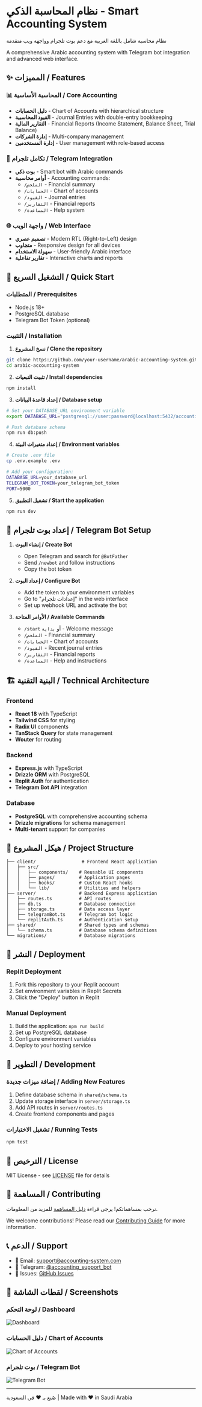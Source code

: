 # نظام المحاسبة الذكي - Smart Accounting System

نظام محاسبة شامل باللغة العربية مع دعم بوت تلجرام وواجهة ويب متقدمة

A comprehensive Arabic accounting system with Telegram bot integration and advanced web interface.

## ✨ المميزات / Features

### 📊 المحاسبة الأساسية / Core Accounting
- **دليل الحسابات** - Chart of Accounts with hierarchical structure
- **القيود المحاسبية** - Journal Entries with double-entry bookkeeping
- **التقارير المالية** - Financial Reports (Income Statement, Balance Sheet, Trial Balance)
- **إدارة الشركات** - Multi-company management
- **إدارة المستخدمين** - User management with role-based access

### 🤖 تكامل تلجرام / Telegram Integration
- **بوت ذكي** - Smart bot with Arabic commands
- **أوامر محاسبية** - Accounting commands:
  - `/الملخص` - Financial summary
  - `/الحسابات` - Chart of accounts
  - `/القيود` - Journal entries
  - `/التقارير` - Financial reports
  - `/المساعدة` - Help system

### 🌐 واجهة الويب / Web Interface
- **تصميم عصري** - Modern RTL (Right-to-Left) design
- **متجاوب** - Responsive design for all devices
- **سهولة الاستخدام** - User-friendly Arabic interface
- **تقارير تفاعلية** - Interactive charts and reports

## 🚀 التشغيل السريع / Quick Start

### المتطلبات / Prerequisites
- Node.js 18+ 
- PostgreSQL database
- Telegram Bot Token (optional)

### التثبيت / Installation

1. **نسخ المشروع / Clone the repository**
```bash
git clone https://github.com/your-username/arabic-accounting-system.git
cd arabic-accounting-system
```

2. **تثبيت التبعيات / Install dependencies**
```bash
npm install
```

3. **إعداد قاعدة البيانات / Database setup**
```bash
# Set your DATABASE_URL environment variable
export DATABASE_URL="postgresql://user:password@localhost:5432/accounting"

# Push database schema
npm run db:push
```

4. **إعداد متغيرات البيئة / Environment variables**
```bash
# Create .env file
cp .env.example .env

# Add your configuration:
DATABASE_URL=your_database_url
TELEGRAM_BOT_TOKEN=your_telegram_bot_token
PORT=5000
```

5. **تشغيل التطبيق / Start the application**
```bash
npm run dev
```

## 🤖 إعداد بوت تلجرام / Telegram Bot Setup

1. **إنشاء البوت / Create Bot**
   - Open Telegram and search for `@BotFather`
   - Send `/newbot` and follow instructions
   - Copy the bot token

2. **إعداد البوت / Configure Bot**
   - Add the token to your environment variables
   - Go to "إعدادات تلجرام" in the web interface
   - Set up webhook URL and activate the bot

3. **الأوامر المتاحة / Available Commands**
   - `/start` أو `بداية` - Welcome message
   - `/الملخص` - Financial summary
   - `/الحسابات` - Chart of accounts
   - `/القيود` - Recent journal entries
   - `/التقارير` - Financial reports
   - `/المساعدة` - Help and instructions

## 🏗️ البنية التقنية / Technical Architecture

### Frontend
- **React 18** with TypeScript
- **Tailwind CSS** for styling
- **Radix UI** components
- **TanStack Query** for state management
- **Wouter** for routing

### Backend
- **Express.js** with TypeScript
- **Drizzle ORM** with PostgreSQL
- **Replit Auth** for authentication
- **Telegram Bot API** integration

### Database
- **PostgreSQL** with comprehensive accounting schema
- **Drizzle migrations** for schema management
- **Multi-tenant** support for companies

## 📁 هيكل المشروع / Project Structure

```
├── client/                 # Frontend React application
│   ├── src/
│   │   ├── components/    # Reusable UI components
│   │   ├── pages/         # Application pages
│   │   ├── hooks/         # Custom React hooks
│   │   └── lib/           # Utilities and helpers
├── server/                # Backend Express application
│   ├── routes.ts          # API routes
│   ├── db.ts              # Database connection
│   ├── storage.ts         # Data access layer
│   ├── telegramBot.ts     # Telegram bot logic
│   └── replitAuth.ts      # Authentication setup
├── shared/                # Shared types and schemas
│   └── schema.ts          # Database schema definitions
└── migrations/            # Database migrations
```

## 🚀 النشر / Deployment

### Replit Deployment
1. Fork this repository to your Replit account
2. Set environment variables in Replit Secrets
3. Click the "Deploy" button in Replit

### Manual Deployment
1. Build the application: `npm run build`
2. Set up PostgreSQL database
3. Configure environment variables
4. Deploy to your hosting service

## 🔧 التطوير / Development

### إضافة ميزات جديدة / Adding New Features
1. Define database schema in `shared/schema.ts`
2. Update storage interface in `server/storage.ts`
3. Add API routes in `server/routes.ts`
4. Create frontend components and pages

### تشغيل الاختبارات / Running Tests
```bash
npm test
```

## 📝 الترخيص / License

MIT License - see [LICENSE](LICENSE) file for details

## 🤝 المساهمة / Contributing

نرحب بمساهماتكم! يرجى قراءة [دليل المساهمة](CONTRIBUTING.md) للمزيد من المعلومات.

We welcome contributions! Please read our [Contributing Guide](CONTRIBUTING.md) for more information.

## 📞 الدعم / Support

- 📧 Email: support@accounting-system.com
- 💬 Telegram: [@accounting_support_bot](https://t.me/accounting_support_bot)
- 🐛 Issues: [GitHub Issues](https://github.com/your-username/arabic-accounting-system/issues)

## 📸 لقطات الشاشة / Screenshots

### لوحة التحكم / Dashboard
![Dashboard](docs/screenshots/dashboard.png)

### دليل الحسابات / Chart of Accounts
![Chart of Accounts](docs/screenshots/chart-of-accounts.png)

### بوت تلجرام / Telegram Bot
![Telegram Bot](docs/screenshots/telegram-bot.png)

---

صُنع بـ ❤️ في السعودية | Made with ❤️ in Saudi Arabia